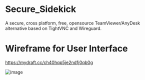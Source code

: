 # Secure_Sidekick
A secure, cross platform, free, opensource TeamViewer/AnyDesk alternative based on TightVNC and Wireguard.

# Wireframe for User Interface
https://mydraft.cc/ch40hqp5je2nd1j0qb0g

![image](https://user-images.githubusercontent.com/64045074/234352253-3d599cbe-5a4c-4843-995f-559696b2f820.png)
